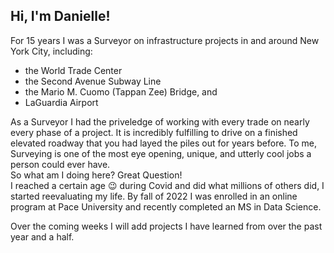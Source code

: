 ## Hi, I'm Danielle!

For 15 years I was a Surveyor on infrastructure projects in and around New York City, including:
- the World Trade Center
- the Second Avenue Subway Line
- the Mario M. Cuomo (Tappan Zee) Bridge, and 
- LaGuardia Airport

As a Surveyor I had the priveledge of working with every trade on nearly every phase of a project. It is incredibly fulfilling to drive on a finished elevated roadway that you had layed the piles out for years before. To me, Surveying is one of the most eye opening, unique, and utterly cool jobs a person could ever have.
<br>
So what am I doing here? Great Question!  
I reached a certain age 😉 during Covid and did what millions of others did, I started reevaluating my life. By fall of 2022 I was enrolled in an online program at Pace University and recently completed an MS in Data Science. 

Over the coming weeks I will add projects I have learned from over the past year and a half. 

